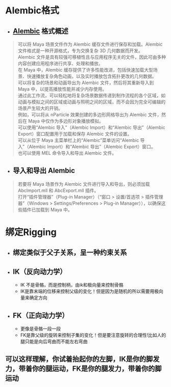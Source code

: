 # Alembic格式
  * ## [Alembic](https://download.autodesk.com/global/docs/maya2012/zh_cn/index.html?url=files/GUID-A1751075-FD99-40B7-88CC-C6502B66056-5.htm,topicNumber=d28e6148) 格式概述
  > 可以将 Maya 场景文件作为 Alembic 缓存文件进行保存和加载。Alembic 文件格式是一种开源格式，专为交换复杂 3D 几何数据而开发。</br>
  Alembic 文件是具有较强可移植性且与应用程序无关的文件，因此可由多种内容创建应用程序进行共享、处理和播放。</br>
  在 Maya 中，Alembic 缓存提供了许多性能改进，包括快速加载大型场景、快速播放复杂角色动画，以及实时播放包含拓扑更改的几何数据。</br>
  可以将复杂的场景和动画导出为 Alembic 文件，然后将其重新导入到 Maya 中，以提高播放性能并减少内存使用。</br>
  通过此工作流，可以轻松地将复杂场景数据传递到制作流程的各个区域，如动画与模拟之间的区域或动画与照明之间的区域，而不会因为完全可编辑的场景产生较大的开销。</br>
  例如，可以将从 nParticle 效果创建的多边形网格导出为 Alembic 文件，然后在 Maya 中仅作为多边形对象播放模拟。</br>
  可以使用“Alembic 导入”（Alembic Import）和“Alembic 导出”（Alembic Export）窗口配置用于加载和保存 Alembic 文件的设置。</br>
  可以从位于 Maya 主菜单栏上的“Alembic”菜单访问“Alembic 导入”（Alembic Import）和“Alembic 导出”（Alembic Export）窗口。</br>
  也可以使用 MEL 命令导入和导出 Alembic 文件。

  * ## 导入和导出 Alembic
  > 若要将 Maya 场景作为 Alembic 文件进行导入和导出，则必须加载 AbcImport.mll 和 AbcExport.mll 插件。</br>
  打开“插件管理器”（Plug-in Manager）（“窗口 > 设置/首选项 > 插件管理器”（Windows > Settings/Preferences > Plug-in Manager）），以确保这些插件已加载到 Maya 中。

# 绑定Rigging
  * ## 绑定类似于父子关系，呈一种约束关系
  * ## IK（反向动力学）
    * IK 不是骨骼，而是控制柄，由ik和极向量来控制骨骼
    * IK是靠末端的位移来控制父级的变化！但是因为是随机的所以需要用极向量来确定方向
  * ## FK（正向动力学）
    * 更像是骨骼一段一段
    * FK是靠父级的旋转来控制子集的变化！但是要注意旋转的合理性!比如人的腿只能是向后弯曲而不能左右弯曲

  ## 可以这样理解，你试着抬起你的左脚，IK是你的脚发力，带着你的腿运动，FK是你的腿发力，带着你的脚运动
